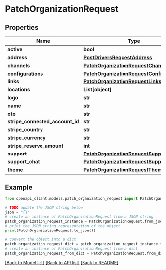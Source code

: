 # PatchOrganizationRequest


## Properties

Name | Type | Description | Notes
------------ | ------------- | ------------- | -------------
**active** | **bool** |  | [optional] 
**address** | [**PostDriversRequestAddress**](PostDriversRequestAddress.md) |  | [optional] 
**channels** | [**PatchOrganizationRequestChannels**](PatchOrganizationRequestChannels.md) |  | [optional] 
**configurations** | [**PatchOrganizationRequestConfigurations**](PatchOrganizationRequestConfigurations.md) |  | [optional] 
**links** | [**PatchOrganizationRequestLinks**](PatchOrganizationRequestLinks.md) |  | [optional] 
**locations** | **List[object]** |  | [optional] 
**logo** | **str** |  | [optional] 
**name** | **str** |  | [optional] 
**otp** | **str** |  | [optional] 
**stripe_connected_account_id** | **str** |  | [optional] 
**stripe_country** | **str** |  | [optional] 
**stripe_currency** | **str** |  | [optional] 
**stripe_reserve_amount** | **int** |  | [optional] 
**support** | [**PatchOrganizationRequestSupport**](PatchOrganizationRequestSupport.md) |  | [optional] 
**support_chat** | [**PatchOrganizationRequestSupportChat**](PatchOrganizationRequestSupportChat.md) |  | [optional] 
**theme** | [**PatchOrganizationRequestTheme**](PatchOrganizationRequestTheme.md) |  | [optional] 

## Example

```python
from openapi_client.models.patch_organization_request import PatchOrganizationRequest

# TODO update the JSON string below
json = "{}"
# create an instance of PatchOrganizationRequest from a JSON string
patch_organization_request_instance = PatchOrganizationRequest.from_json(json)
# print the JSON string representation of the object
print(PatchOrganizationRequest.to_json())

# convert the object into a dict
patch_organization_request_dict = patch_organization_request_instance.to_dict()
# create an instance of PatchOrganizationRequest from a dict
patch_organization_request_from_dict = PatchOrganizationRequest.from_dict(patch_organization_request_dict)
```
[[Back to Model list]](../README.md#documentation-for-models) [[Back to API list]](../README.md#documentation-for-api-endpoints) [[Back to README]](../README.md)



